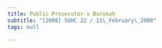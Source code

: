 ```yaml
---
title: Public Prosecutor v Barokah
subtitle: "[2008] SGHC 22 / 11\_February\_2008"
tags: null

---
```


